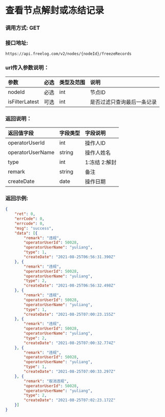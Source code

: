 # 查看节点解封或冻结记录


### 调用方式: GET


### 接口地址:

```
https://api.freelog.com/v2/nodes/{nodeId}/freezeRecords
```


### url传入参数说明：

| 参数  | 必选 | 类型及范围 | 说明   |
| :---- | :--- | :--------- | :----- |
| nodeId | 必选 | int | 节点ID |
| isFilterLatest | 可选 | int | 是否过滤只查询最后一条记录 |


### 返回说明：

| 返回值字段 | 字段类型 | 字段说明 |
| :--- | :--- | :--- |
| operatorUserId | int | 操作人ID |
| operatorUserName | string | 操作人姓名 |
| type | int | 1:冻结 2:解封 |
| remark | string | 备注 |
| createDate | date | 操作日期 |


### 返回示例:

```json
{
	"ret": 0,
	"errCode": 0,
	"errcode": 0,
	"msg": "success",
	"data": [{
		"remark": "违规",
		"operatorUserId": 50028,
		"operatorUserName": "yuliang",
		"type": 1,
		"createDate": "2021-08-25T06:56:31.390Z"
	}, {
		"remark": "违规",
		"operatorUserId": 50028,
		"operatorUserName": "yuliang",
		"type": 2,
		"createDate": "2021-08-25T06:56:32.498Z"
	}, {
		"remark": "违规",
		"operatorUserId": 50028,
		"operatorUserName": "yuliang",
		"type": 1,
		"createDate": "2021-08-25T07:00:23.155Z"
	}, {
		"remark": "违规",
		"operatorUserId": 50028,
		"operatorUserName": "yuliang",
		"type": 2,
		"createDate": "2021-08-25T07:00:32.774Z"
	}, {
		"remark": "违规",
		"operatorUserId": 50028,
		"operatorUserName": "yuliang",
		"type": 1,
		"createDate": "2021-08-25T07:00:33.297Z"
	}, {
		"remark": "取消违规",
		"operatorUserId": 50028,
		"operatorUserName": "yuliang",
		"type": 2,
		"createDate": "2021-08-25T07:02:23.172Z"
	}]
}
```
